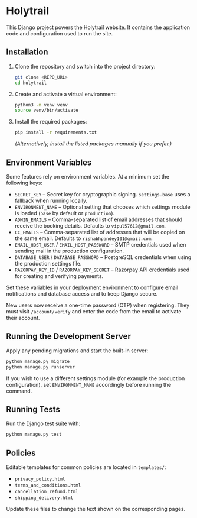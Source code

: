 # Holytrail

This Django project powers the Holytrail website. It contains the application code and configuration used to run the site.

## Installation

1. Clone the repository and switch into the project directory:
   ```bash
   git clone <REPO_URL>
   cd holytrail
   ```
2. Create and activate a virtual environment:
   ```bash
   python3 -m venv venv
   source venv/bin/activate
   ```
3. Install the required packages:
   ```bash
   pip install -r requirements.txt
   ```
   *(Alternatively, install the listed packages manually if you prefer.)*

## Environment Variables

Some features rely on environment variables. At a minimum set the following keys:

- `SECRET_KEY` – Secret key for cryptographic signing. `settings.base` uses a fallback when running locally.
- `ENVIRONMENT_NAME` – Optional setting that chooses which settings module is loaded (`base` by default or `production`).
- `ADMIN_EMAILS` – Comma-separated list of email addresses that should receive the booking details. Defaults to `vipul57612@gmail.com`.
- `CC_EMAILS` – Comma-separated list of addresses that will be copied on the same email. Defaults to `rishabhpandey101@gmail.com`.
- `EMAIL_HOST_USER` / `EMAIL_HOST_PASSWORD` – SMTP credentials used when sending mail in the production configuration.
- `DATABASE_USER` / `DATABASE_PASSWORD` – PostgreSQL credentials when using the production settings file.
- `RAZORPAY_KEY_ID` / `RAZORPAY_KEY_SECRET` – Razorpay API credentials used for
  creating and verifying payments.

Set these variables in your deployment environment to configure email notifications and database access and to keep Django secure.

New users now receive a one-time password (OTP) when registering. They must
visit `/account/verify` and enter the code from the email to activate their
account.

## Running the Development Server

Apply any pending migrations and start the built-in server:

```bash
python manage.py migrate
python manage.py runserver
```

If you wish to use a different settings module (for example the production configuration), set `ENVIRONMENT_NAME` accordingly before running the command.

## Running Tests

Run the Django test suite with:

```bash
python manage.py test
```

## Policies

Editable templates for common policies are located in `templates/`:

- `privacy_policy.html`
- `terms_and_conditions.html`
- `cancellation_refund.html`
- `shipping_delivery.html`

Update these files to change the text shown on the corresponding pages.
